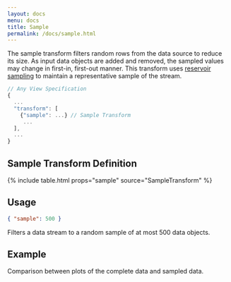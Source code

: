 ```yaml
---
layout: docs
menu: docs
title: Sample
permalink: /docs/sample.html
---
```


The sample transform filters random rows from the data source to reduce its size. As input data objects are added and removed, the sampled values may change in first-in, first-out manner. This transform uses [reservoir sampling](https://en.wikipedia.org/wiki/Reservoir_sampling) to maintain a representative sample of the stream.

```js
// Any View Specification
{
  ...
  "transform": [
    {"sample": ...} // Sample Transform
     ...
  ],
  ...
}
```

## Sample Transform Definition

{% include table.html props="sample" source="SampleTransform" %}

## Usage

```json
{ "sample": 500 }
```

Filters a data stream to a random sample of at most 500 data objects.

## Example

Comparison between plots of the complete data and sampled data.

<div class="vl-example" data-name="sample_scatterplot"></div>
